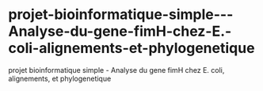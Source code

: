 # projet-bioinformatique-simple---Analyse-du-gene-fimH-chez-E.-coli-alignements-et-phylogenetique
projet bioinformatique simple - Analyse du gene fimH chez E. coli, alignements, et phylogenetique
